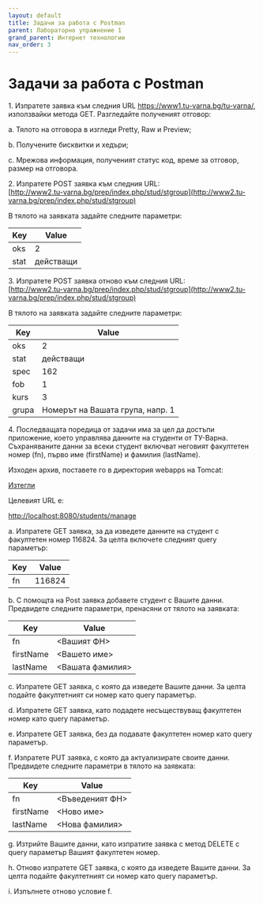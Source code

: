 ```yaml
---
layout: default
title: Задачи за работа с Postman
parent: Лабораторно упражнение 1
grand_parent: Интернет технологии
nav_order: 3
---
```


# Задачи за работа с Postman 

1\.      Изпратете заявка към следния URL https://www1.tu-varna.bg/tu-varna/, използвайки метода GET. Разгледайте полученият отговор:

a.      Тялото на отговора в изгледи Pretty, Raw и Preview;

b.      Получените бисквитки и хедъри;

c.      Мрежова информация, полученият статус код, време за отговор, размер на отговора.



2\.      Изпратете POST заявка към следния URL:\
[http://www2.tu-varna.bg/prep/index.php/stud/stgroup](http://www2.tu-varna.bg/prep/index.php/stud/stgroup)

В тялото на заявката задайте следните параметри:

| Key  | Value     |
| ---- | --------- |
| oks  | 2         |
| stat | действащи |



3\.      Изпратете POST заявка отново към следния URL:\
[http://www2.tu-varna.bg/prep/index.php/stud/stgroup](http://www2.tu-varna.bg/prep/index.php/stud/stgroup)

В тялото на заявката задайте следните параметри:

| Key   | Value                            |
| ----- | -------------------------------- |
| oks   | 2                                |
| stat  | действащи                        |
| spec  | 162                              |
| fob   | 1                                |
| kurs  | 3                                |
| grupa | Номерът на Вашата група, напр. 1 |



4\.      Последващата поредица от задачи има за цел да достъпи приложение, което управлява данните на студенти от ТУ-Варна. Съхраняваните данни за всеки студент включват неговият факултетен номер (fn), първо име (firstName) и фамилия (lastName). 

Изходен архив, поставете го в директория webapps на Tomcat: 

[Изтегли](../../../assets/students.war)

Целевият URL e:

[http://localhost:8080/students/manage](http://localhost:8080/students/manage)

a.      Изпратете GET заявка, за да изведете данните на студент с факултетен номер 116824. За целта включете следният query параметър:

| Key | Value  |
| --- | ------ |
| fn  | 116824 |

b.      С помощта на Post заявка добавете студент с Вашите данни. Предвидете следните параметри, пренасяни от тялото на заявката:

| Key       | Value            |
| --------- | ---------------- |
| fn        | <Вашият ФН>      |
| firstName | <Вашето име>     |
| lastName  | <Вашата фамилия> |



c.      Изпратете GET заявка, с която да изведете Вашите данни. За целта подайте факултетният си номер като query параметър.

d.      Изпратете GET заявка, като подадете несъществуващ факултетен номер като query параметър.

e.      Изпратете GET заявка, без да подавате факултетен номер като query параметър.

f.       Изпратете PUT заявка, с която да актуализирате своите данни. Предвидете следните параметри в тялото на заявката:

| Key       | Value           |
| --------- | --------------- |
| fn        | <Въведеният ФН> |
| firstName | <Ново име>      |
| lastName  | <Нова фамилия>  |

g.      Изтрийте Вашите данни, като изпратите заявка с метод DELETE с query параметър Вашият факултетен номер.

h.      Отново изпратете GET заявка, с която да изведете Вашите данни. За целта подайте факултетният си номер като query параметър.

i.       Изпълнете отново условие f.
